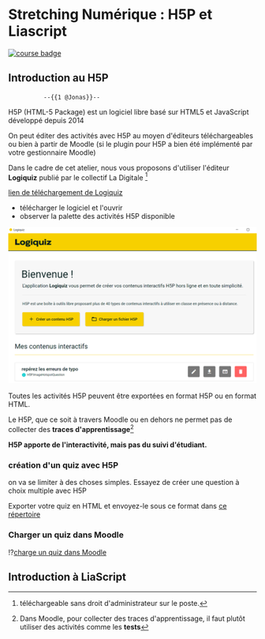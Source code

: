 
<!--

title: H5P et LiaScript, écrire des ressources éducatives libres

email: damien.belveze@univ-rennes1.fr 

language: fr 

@Jonas: French Male

comment: ce support a été présenté dans le cadre du Stretching Numérique (https://stretchingnumerique.fr) le 17 mars 2023

-->

# Stretching Numérique : H5P et Liascript

[![course badge](https://raw.githubusercontent.com/LiaScript/LiaScript/master/badges/course.svg)](https://LiaScript.github.io/course/?https://raw.githubusercontent.com/damienbelveze/Liascript/main/H5P_Liascript.md#1)

## Introduction au H5P 




              --{{1 @Jonas}}--
H5P (HTML-5 Package) est un logiciel libre basé sur HTML5 et JavaScript développé depuis 2014

On peut éditer des activités avec H5P au moyen d'éditeurs téléchargeables ou bien à partir de Moodle (si le plugin pour H5P a bien été implémenté par votre gestionnaire Moodle)

Dans le cadre de cet atelier, nous vous proposons d'utiliser l'éditeur **Logiquiz** publié par le collectif La Digitale [^1]

[lien de téléchargement de Logiquiz](https://ladigitale.dev/logiquiz/)

- télécharger le logiciel et l'ouvrir
- observer la palette des activités H5P disponible

![console de Logiquiz](images/logiquiz1.PNG)

Toutes les activités H5P peuvent être exportées en format H5P ou en format HTML.

Le H5P, que ce soit à travers Moodle ou en dehors ne permet pas de collecter des **traces d'apprentissage**[^2]


[^1]:téléchargeable sans droit d'administrateur sur le poste. 
[^2]: Dans Moodle, pour collecter des traces d'apprentissage, il faut plutôt utiliser des activités 
comme les **tests**

**H5P apporte de l'interactivité, mais pas du suivi d'étudiant.**

### création d'un quiz avec H5P 

on va se limiter à des choses simples. 
Essayez de créer une question à choix multiple avec H5P

Exporter votre quiz en HTML et envoyez-le sous ce format dans [ce répertoire](https://uniren1-my.sharepoint.com/:f:/g/personal/damien_belveze_univ-rennes1_fr/EnxZV03hOENMi_mfQ8MkYLEB-YEjUczleP13rsgAYYGAoQ?e=Rsny3P)

### Charger un quiz dans Moodle 

!?[charge un quiz dans Moodle](images/video.mp4)

## Introduction à LiaScript


